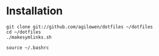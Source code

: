 Installation
===========

```
git clone git://github.com/agilowen/dotfiles ~/dotfiles
cd ~/dotfiles
./makesymlinks.sh

source ~/.bashrc
```
